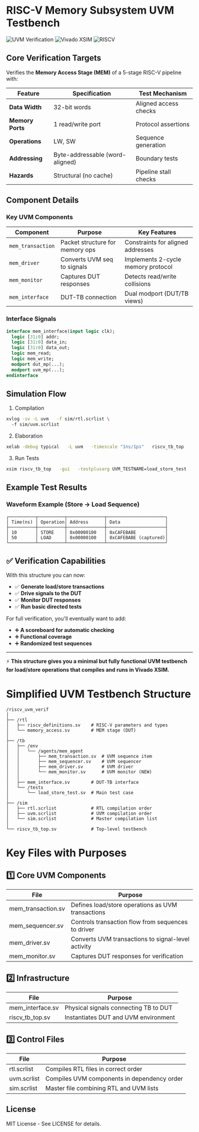 # RISC-V Memory Subsystem UVM Testbench

![UVM Verification](https://img.shields.io/badge/UVS-1.2-blue) 
![Vivado XSIM](https://img.shields.io/badge/Vivado-2024.1-purple)
![RISCV](https://img.shields.io/badge/RISC--V-32bit-green)

## Core Verification Targets

Verifies the **Memory Access Stage (MEM)** of a 5-stage RISC-V pipeline with:

| Feature               | Specification                          | Test Mechanism          |
|-----------------------|---------------------------------------|-------------------------|
| **Data Width**        | 32-bit words                          | Aligned access checks   |
| **Memory Ports**      | 1 read/write port                     | Protocol assertions     |
| **Operations**        | LW, SW                                | Sequence generation     |
| **Addressing**        | Byte-addressable (word-aligned)       | Boundary tests          |
| **Hazards**           | Structural (no cache)                 | Pipeline stall checks   |

## Component Details

### Key UVM Components
| Component            | Purpose                                | Key Features                         |
|----------------------|----------------------------------------|--------------------------------------|
| `mem_transaction`    | Packet structure for memory ops        | Constraints for aligned addresses    |
| `mem_driver`         | Converts UVM seq to signals            | Implements 2-cycle memory protocol   |
| `mem_monitor`        | Captures DUT responses                 | Detects read/write collisions        |
| `mem_interface`      | DUT-TB connection                     | Dual modport (DUT/TB views)          |

### Interface Signals
```systemverilog
interface mem_interface(input logic clk);
  logic [31:0] addr;      
  logic [31:0] data_in;   
  logic [31:0] data_out;  
  logic mem_read;         
  logic mem_write;        
  modport dut_mp(...);    
  modport uvm_mp(...);    
endinterface
```

## Simulation Flow
1. Compilation
```bash
xvlog -sv -L uvm   -f sim/rtl.scrlist \    
  -f sim/uvm.scrlist      
```
2. Elaboration
```bash
xelab -debug typical   -L uvm   -timescale "1ns/1ps"   riscv_tb_top
```
3. Run Tests
```bash
xsim riscv_tb_top   -gui   -testplusarg UVM_TESTNAME=load_store_test
```

## Example Test Results

### Waveform Example (Store → Load Sequence)
```
┌──────────┬──────────┬──────────────┬──────────────────────┐
│ Time(ns) │ Operation│ Address      │ Data                 │
├──────────┼──────────┼──────────────┼──────────────────────┤
│ 10       │ STORE    │ 0x00000100   │ 0xCAFEBABE           │
│ 50       │ LOAD     │ 0x00000100   │ 0xCAFEBABE (captured)│
└──────────┴──────────┴──────────────┴──────────────────────┘
```

## ✅ Verification Capabilities

With this structure you can now:

- ✅ **Generate load/store transactions**
- ✅ **Drive signals to the DUT**
- ✅ **Monitor DUT responses**
- ✅ **Run basic directed tests**

For full verification, you'll eventually want to add:

- ➕ **A scoreboard for automatic checking**
- ➕ **Functional coverage**
- ➕ **Randomized test sequences**

---

⚡ **This structure gives you a minimal but fully functional UVM testbench for load/store operations that compiles and runs in Vivado XSIM.**



# Simplified UVM Testbench Structure

```plaintext
/riscv_uvm_verif
│
├── /rtl
│   ├── riscv_definitions.sv    # RISC-V parameters and types
│   └── memory_access.sv        # MEM stage (DUT)
│
├── /tb
│   ├── /env
│   │   └── /agents/mem_agent
│   │       ├── mem_transaction.sv  # UVM sequence item
│   │       ├── mem_sequencer.sv    # UVM sequencer
│   │       ├── mem_driver.sv       # UVM driver
│   │       └── mem_monitor.sv      # UVM monitor (NEW)
│   │
│   ├── mem_interface.sv        # DUT-TB interface
│   └── /tests
│       └── load_store_test.sv  # Main test case
│
├── /sim
│   ├── rtl.scrlist             # RTL compilation order
│   ├── uvm.scrlist             # UVM compilation order
│   └── sim.scrlist             # Master compilation list
│
└── riscv_tb_top.sv             # Top-level testbench
```

# Key Files with Purposes

## 1️⃣ Core UVM Components

| File               | Purpose                                      |
|--------------------|----------------------------------------------|
| mem_transaction.sv | Defines load/store operations as UVM transactions |
| mem_sequencer.sv   | Controls transaction flow from sequences to driver |
| mem_driver.sv      | Converts UVM transactions to signal-level activity |
| mem_monitor.sv     | Captures DUT responses for verification |

## 2️⃣ Infrastructure

| File              | Purpose                                 |
|-------------------|-----------------------------------------|
| mem_interface.sv  | Physical signals connecting TB to DUT    |
| riscv_tb_top.sv   | Instantiates DUT and UVM environment     |

## 3️⃣ Control Files

| File         | Purpose                                          |
|--------------|--------------------------------------------------|
| rtl.scrlist  | Compiles RTL files in correct order              |
| uvm.scrlist  | Compiles UVM components in dependency order      |
| sim.scrlist  | Master file combining RTL and UVM lists          |


## License

MIT License - See LICENSE for details.
